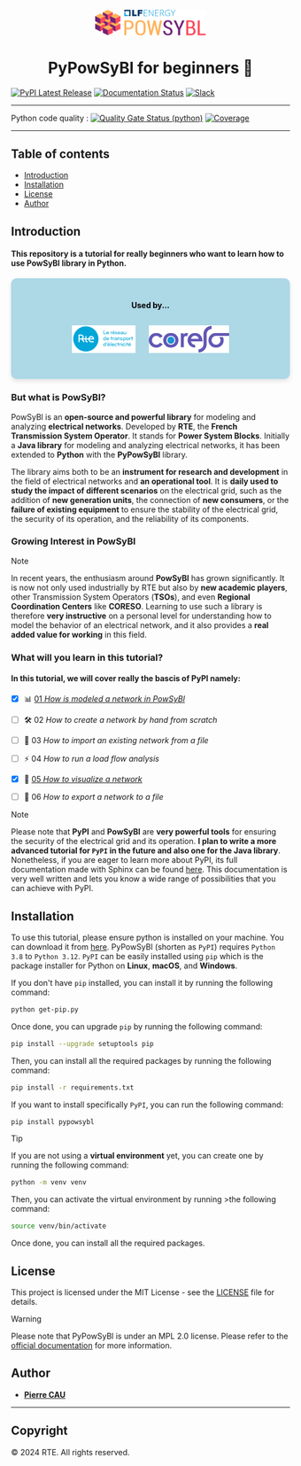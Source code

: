 <p align="center">
    <img src="assets/img/logo_lfe_powsybl.svg" alt="PowSyBl Logo" width="200"/>
</p>



<h1 align="center">PyPowSyBl for beginners 🚀</h1>

[![PyPI Latest Release](https://img.shields.io/pypi/v/pypowsybl.svg)](https://pypi.org/project/pypowsybl/)
[![Documentation Status](https://readthedocs.org/projects/pypowsybl/badge/?version=latest)](https://pypowsybl.readthedocs.io/en/latest/?badge=latest)
[![Slack](https://img.shields.io/badge/slack-powsybl-blueviolet.svg?logo=slack)](https://join.slack.com/t/powsybl/shared_invite/zt-rzvbuzjk-nxi0boim1RKPS5PjieI0rA)
____

Python code quality :
[![Quality Gate Status (python)](https://sonarcloud.io/api/project_badges/measure?project=powsybl_pypowsybl&metric=alert_status)](https://sonarcloud.io/dashboard?id=powsybl_pypowsybl)
[![Coverage](https://sonarcloud.io/api/project_badges/measure?project=powsybl_pypowsybl&metric=coverage)](https://sonarcloud.io/dashboard?id=powsybl_pypowsybl)

___

## Table of contents

- [Introduction](#introduction)
- [Installation](#installation)
- [License](#license)
- [Author](#author)



## Introduction

#### This repository is a tutorial for really beginners who want to learn how to use PowSyBl library in Python.

<div style="background-color: lightblue; padding: 20px; border-radius: 10px; box-shadow: 0 4px 8px rgba(0, 0, 0, 0.1); color: black;">
    <h4 align="center"><b>Used by...</b></h4>
    <p align="center">
        <img src="assets/img/RTE_Logotype_externe_RVB_Bleu.png" alt="RTE Logo" height="50px" style="margin: 10px;"/>
        <img src="assets/img/logo-coreso-pos.png" alt="CORESO Logo" height="50px" style="margin: 10px;"/>
    </p>
</div>

### But what is PowSyBl?

PowSyBl is an **open-source and powerful library** for modeling and analyzing **electrical networks**. Developed by **RTE**, the **French Transmission System Operator**. It stands for **Power System Blocks**.
Initially a **Java library**  for modeling and analyzing electrical networks, it has been extended to **Python** with the **PyPowSyBl** library.

The library aims both to be an **instrument for research and development** in the field of electrical networks and **an operational tool**. It is **daily used to study the impact of different scenarios** on the electrical grid, such as the addition of **new generation units**, the connection of **new consumers**, or the **failure of existing equipment** to ensure the stability of the electrical grid, the security of its operation, and the reliability of its components.

### Growing Interest in PowSyBl

> [!NOTE]
> In recent years, the enthusiasm around **PowSyBl** has grown significantly. It is now not only used industrially by RTE but also by **new academic players**, other Transmission System Operators (**TSOs**), and even **Regional Coordination Centers** like **CORESO**. Learning to use such a library is therefore **very instructive** on a personal level for understanding how to model the behavior of an electrical network, and it also provides a **real added value for working** in this field.

### What will you learn in this tutorial?


#### In this tutorial, we will cover really the bascis of PyPI namely:

- [x] 📊 [01 *How is modeled a network in PowSyBl*](code/notebooks/01__Modeling_networks_in_powsybl.md)
- [ ] 🛠️ 02 *How to create a network by hand from scratch*
- [ ] 📁 03 *How to import an existing network from a file*
- [ ] ⚡ 04 *How to run a load flow analysis*
- [x] 👀 [05 *How to visualize a network*](code/notebooks/05__Visualizing_networks.ipynb)
- [ ] 💾 06 *How to export a network to a file*



> [!NOTE]
> Please note that **PyPI** and **PowSyBl** are **very powerful tools** for ensuring the security of the electrical grid and its operation. **I plan to write a more advanced tutorial for `PyPI` in the future and also one for the Java library**. Nonetheless, if you are eager to learn more about PyPI, its full documentation made with Sphinx can be found [here](https://powsybl.readthedocs.io/projects/pypowsybl/en/stable/). This documentation is very well written and lets you know a wide range of possibilities that you can achieve with PyPI.



## Installation 

To use this tutorial, please ensure python is installed on your machine. You can download it from [here](https://www.python.org/downloads/). 
PyPowSyBl (shorten as `PyPI`) requires `Python 3.8` to `Python 3.12`. `PyPI` can be easily installed using `pip` which is the package installer for Python on **Linux**, **macOS**, and **Windows**.

If you don't have `pip` installed, you can install it by running the following command:

```bash
python get-pip.py
```

Once done, you can upgrade `pip` by running the following command: 

```bash
pip install --upgrade setuptools pip
```

Then, you can install all the required packages by running the following command:

```bash
pip install -r requirements.txt
```

If you want to install specifically `PyPI`, you can run the following command:

```bash
pip install pypowsybl
```


>[!TIP]
>If you are not using a **virtual environment** yet, you can create one by running the following command:
>
>```bash
>python -m venv venv
>```
>
>Then, you can activate the virtual environment by running >the following command:
>
>```bash
>source venv/bin/activate
>```
>
>Once done, you can install all the required packages.


## License 

This project is licensed under the MIT License - see the [LICENSE](LICENSE) file for details.

> [!WARNING]
> Please note that PyPowSyBl is under an MPL 2.0 license. Please refer to the [official documentation](https://powsybl.readthedocs.io/projects/pypowsybl/en/stable/) for more information.

## Author

- [**Pierre CAU**](mailto:pcaupro@gmail.com) 


___

## Copyright

&copy; 2024 RTE. All rights reserved.

